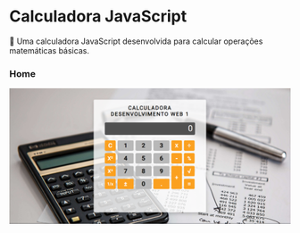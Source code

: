 # Calculadora JavaScript
:1234: Uma calculadora JavaScript desenvolvida para calcular operações matemáticas básicas.

### Home

<img src="/img/home.PNG">
